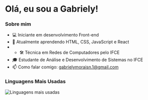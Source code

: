 # Olá, eu sou a Gabriely!

### Sobre mim
- 💻 Iniciante em desenvolvimento Front-end
- 🌱 Atualmente aprendendo HTML, CSS, JavaScript e React
- - 🛠 Técnica em Redes de Computadores pelo IFCE
- 🎓 Estudante de Análise e Desenvolvimento de Sistemas no IFCE
- 📫 Como falar comigo: gabrielymoraisn.1@gmail.com

### Linguagens Mais Usadas
![Linguagens mais usadas](https://github-readme-stats.vercel.app/api/top-langs/?username=seu-usuario&layout=compact&theme=radical)

